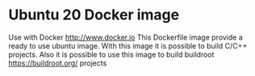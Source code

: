# Ubuntu 20 Docker image

Use with Docker http://www.docker.io
This Dockerfile image provide a ready to use ubuntu image.
With this image it is possible to build C/C++ projects.
Also it is possible to use this image to build buildroot https://buildroot.org/ projects
